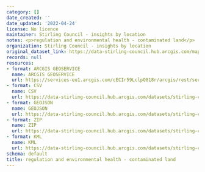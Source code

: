 ```yaml
---
category: []
date_created: ''
date_updated: '2022-04-24'
license: No licence
maintainer: Stirling Council - insights by location
notes: <p>regulation and environmental health - contaminated land</p>
organization: Stirling Council - insights by location
original_dataset_link: https://data-stirling-council.hub.arcgis.com/maps/stirling-council::regulation-and-environmental-health-contaminated-land
records: null
resources:
- format: ARCGIS GEOSERVICE
  name: ARCGIS GEOSERVICE
  url: https://services-eu1.arcgis.com/cECIr59LclpO818r/arcgis/rest/services/Environmental_Contaminated_Land/FeatureServer/1
- format: CSV
  name: CSV
  url: https://data-stirling-council.hub.arcgis.com/datasets/stirling-council::regulation-and-environmental-health-contaminated-land.csv?outSR=%7B%22latestWkid%22%3A27700%2C%22wkid%22%3A27700%7D
- format: GEOJSON
  name: GEOJSON
  url: https://data-stirling-council.hub.arcgis.com/datasets/stirling-council::regulation-and-environmental-health-contaminated-land.geojson?outSR=%7B%22latestWkid%22%3A27700%2C%22wkid%22%3A27700%7D
- format: ZIP
  name: ZIP
  url: https://data-stirling-council.hub.arcgis.com/datasets/stirling-council::regulation-and-environmental-health-contaminated-land.zip?outSR=%7B%22latestWkid%22%3A27700%2C%22wkid%22%3A27700%7D
- format: KML
  name: KML
  url: https://data-stirling-council.hub.arcgis.com/datasets/stirling-council::regulation-and-environmental-health-contaminated-land.kml?outSR=%7B%22latestWkid%22%3A27700%2C%22wkid%22%3A27700%7D
schema: default
title: regulation and environmental health - contaminated land
---
```

